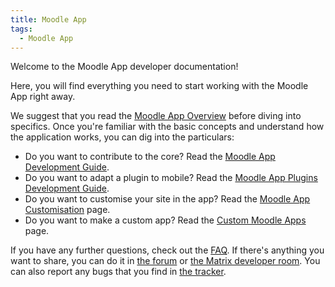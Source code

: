 ```yaml
---
title: Moodle App
tags:
  - Moodle App
---
```


Welcome to the Moodle App developer documentation!

Here, you will find everything you need to start working with the Moodle App right away.

We suggest that you read the [Moodle App Overview](./app/overview.md) before diving into specifics. Once you're familiar with the basic concepts and understand how the application works, you can dig into the particulars:

- Do you want to contribute to the core? Read the [Moodle App Development Guide](./app/development/development-guide.md).
- Do you want to adapt a plugin to mobile? Read the [Moodle App Plugins Development Guide](./app/development/plugins-development-guide/index.md).
- Do you want to customise your site in the app? Read the [Moodle App Customisation](./app/customisation/index.md) page.
- Do you want to make a custom app? Read the [Custom Moodle Apps](./app/customisation/custom-apps.md) page.

If you have any further questions, check out the [FAQ](./app/faq.md). If there's anything you want to share, you can do it in [the forum](https://moodle.org/mod/forum/view.php?id=7798) or [the Matrix developer room](./community/channels.md#chats). You can also report any bugs that you find in [the tracker](https://moodle.atlassian.net/browse/MOBILE).
